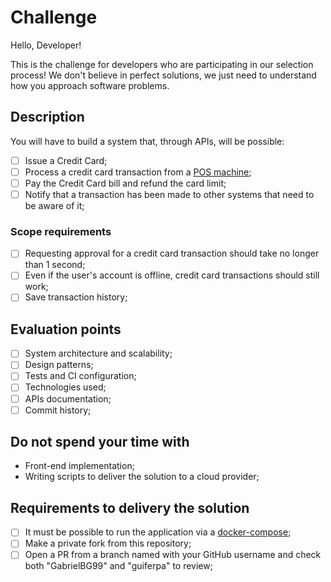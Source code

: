 # Challenge

Hello, Developer!

This is the challenge for developers who are participating in our selection process!
We don't believe in perfect solutions, we just need to understand how you approach software problems.

## Description

You will have to build a system that, through APIs, will be possible:

- [ ] Issue a Credit Card;
- [ ] Process a credit card transaction from a [POS machine](https://www.youtube.com/watch?v=_zM2OsABOWQ);
- [ ] Pay the Credit Card bill and refund the card limit;
- [ ] Notify that a transaction has been made to other systems that need to be aware of it;

### Scope requirements

- [ ] Requesting approval for a credit card transaction should take no longer than 1 second;
- [ ] Even if the user's account is offline, credit card transactions should still work;
- [ ] Save transaction history;

## Evaluation points

- [ ] System architecture and scalability;
- [ ] Design patterns;
- [ ] Tests and CI configuration;
- [ ] Technologies used;
- [ ] APIs documentation;
- [ ] Commit history;

## Do not spend your time with

- Front-end implementation;
- Writing scripts to deliver the solution to a cloud provider;

## Requirements to delivery the solution

- [ ] It must be possible to run the application via a [docker-compose](https://docs.docker.com/compose);
- [ ] Make a private fork from this repository;
- [ ] Open a PR from a branch named with your GitHub username and check both "GabrielBG99" and "guiferpa" to review;
